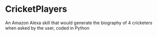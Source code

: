 # CricketPlayers
An Amazon Alexa skill that would generate the biography of 4 cricketers when asked by the user, coded in Python
